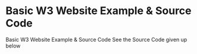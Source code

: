 # Basic W3 Website Example & Source Code
Basic W3 Website Example & Source Code
See the Source Code given up below
